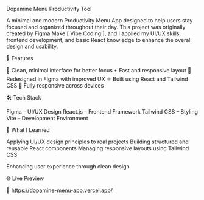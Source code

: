 Dopamine Menu Productivity Tool


A minimal and modern Productivity Menu App designed to help users stay focused and organized throughout their day.
This project was originally created by Figma Make [ Vibe Coding ], and I applied my UI/UX skills, frontend development, and basic React knowledge to enhance the overall design and usability.


🚀 Features

🧭 Clean, minimal interface for better focus
⚡ Fast and responsive layout
🎨 Redesigned in Figma with improved UX
⚛️ Built using React and Tailwind CSS
📱 Fully responsive across devices


🛠️ Tech Stack

Figma – UI/UX Design
React.js – Frontend Framework
Tailwind CSS – Styling
Vite – Development Environment


🧠 What I Learned

Applying UI/UX design principles to real projects
Building structured and reusable React components
Managing responsive layouts using Tailwind CSS

Enhancing user experience through clean design

🌐 Live Preview

🔗 https://dopamine-menu-app.vercel.app/
